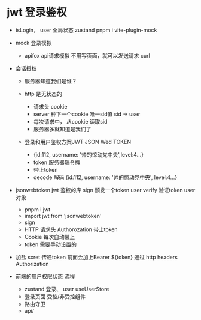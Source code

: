 # jwt 登录鉴权
- isLogin， user 全局状态 zustand
 pnpm i vite-plugin-mock

 - mock 登录模拟
    -  apifox api请求模拟
    不用写页面，就可以发送请求
    curl 
- 会话授权
    - 服务器知道我们是谁？
    - http 是无状态的
        - 请求头 cookie
        - server 种下一个cookie 唯一sid值 sid => user
        - 每次请求中， 从cookie 读取sid
        - 服务器多就知道是我们了

    - 登录和用户鉴权方案JWT JSON Wed TOKEN
        - {id:112, username: '帅的惊动党中央',level:4...}
        - token 服务器端令牌
        - 带上token
        - decode 解码
            {id:112, username: '帅的惊动党中央', level:4...}
- jsonwebtoken
    jwt 鉴权的库
    sign 颁发一个token user
    verify 验证token user对象
    - pnpm i jwt
    - import jwt from 'jsonwebtoken'
    - sign
    - HTTP 请求头 Authorozation 带上token
    - Cookie 每次自动带上
    - token 需要手动设置的

- 加盐
    scret 
    传递token 前面会加上Bearer ${token}
    通过 http headers Authorization

- 前端的用户权限状态 流程
    - zustand
       登录、 user useUserStore
    - 登录页面
        受控/非受控组件
    - 路由守卫
    - api/